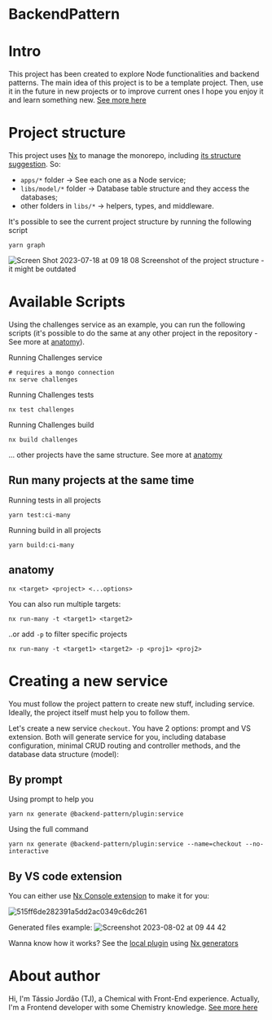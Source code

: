 <h1>BackendPattern</h1>

# Intro

This project has been created to explore Node functionalities and backend patterns. The main idea of this project is to be a template project. Then, use it in the future in new projects or to improve current ones I hope you enjoy it and learn something new. [See more here](https://frontend-pattern.vercel.app)

# Project structure

This project uses [Nx](https://nx.dev) to manage the monorepo, including [its structure suggestion](https://nx.dev/more-concepts/applications-and-libraries). So: 

- `apps/*` folder -> See each one as a Node service;
- `libs/model/*` folder -> Database table structure and they access the databases;
- other folders in `libs/*` -> helpers, types, and middleware.

It's possible to see the current project structure by running the following script 
```
yarn graph
```

![Screen Shot 2023-07-18 at 09 18 08](https://github.com/tassioFront/backend-pattern/assets/47509510/eb6a8b5c-2960-4b4c-a108-d91cf54736e2)
Screenshot of the project structure - it might be outdated

# Available Scripts

Using the challenges service as an example, you can run the following scripts (it's possible to do the same at any other project in the repository - See more at [anatomy](#anatomy)). 

Running Challenges service
```
# requires a mongo connection
nx serve challenges
```
Running Challenges tests
```
nx test challenges
```

Running Challenges build
```
nx build challenges
```

... other projects have the same structure. See more at [anatomy](#anatomy)


## Run many projects at the same time

Running tests in all projects

```
yarn test:ci-many
```

Running build in all projects

```
yarn build:ci-many
```

## anatomy

```
nx <target> <project> <...options>
```

You can also run multiple targets:

```
nx run-many -t <target1> <target2>
```

..or add `-p` to filter specific projects

```
nx run-many -t <target1> <target2> -p <proj1> <proj2>
```

# Creating a new service

You must follow the project pattern to create new stuff, including service. Ideally, the project itself must help you to follow them.

Let's create a new service `checkout`. You have 2 options: prompt and VS extension. Both will generate service for you, including database configuration, minimal CRUD routing and controller methods, and the database data structure (model):

## By prompt

Using prompt to help you
```
yarn nx generate @backend-pattern/plugin:service
```

Using the full command
```
yarn nx generate @backend-pattern/plugin:service --name=checkout --no-interactive
```

## By VS code extension

You can either use [Nx Console extension](https://marketplace.visualstudio.com/items?itemName=nrwl.angular-console) to make it for you: 

![515ff6de282391a5dd2ac0349c6dc261](https://github.com/tassioFront/backend-pattern/assets/47509510/0f8cbc3c-93cc-422b-b812-7bba54bed541)

Generated files example:
![Screenshot 2023-08-02 at 09 44 42](https://github.com/tassioFront/backend-pattern/assets/47509510/f7b6efd5-1e3b-4227-a8c4-9666a96e90dd)

Wanna know how it works? See the [local plugin](https://github.com/tassioFront/backend-pattern/tree/main/libs/plugin) using [Nx generators](https://nx.dev/packages/plugin/generators/generator)

# About author

Hi, I'm Tássio Jordão (TJ), a Chemical with Front-End experience. Actually, I'm a Frontend developer with some Chemistry knowledge. [See more here](https://frontend-pattern.vercel.app/about)
